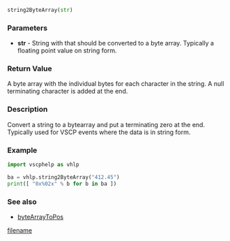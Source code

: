

```python
string2ByteArray(str)
```

### Parameters

* **str** - String with that should be converted to a byte array. Typically a floating point value on string form.

### Return Value

A byte array with the individual bytes for each character in the string. A null terminating character is added at the end.

### Description

Convert a string to a bytearray and put a terminating zero at the end. Typically used for VSCP events where the data is in string form.

### Example 

```python
import vscphelp as vhlp

ba = vhlp.string2ByteArray("412.45")
print([ "0x%02x" % b for b in ba ])
```

### See also

* [byteArrayToPos](bytearray2pos.md)


[filename](./bottom_copyright.md ':include')